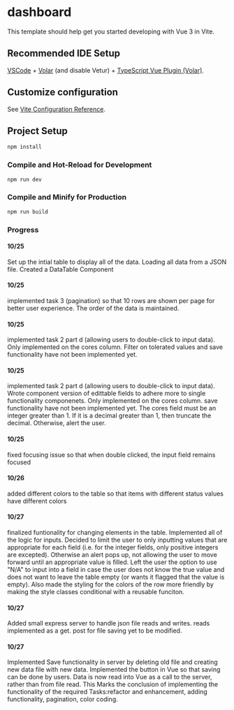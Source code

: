 # dashboard

This template should help get you started developing with Vue 3 in Vite.

## Recommended IDE Setup

[VSCode](https://code.visualstudio.com/) + [Volar](https://marketplace.visualstudio.com/items?itemName=Vue.volar) (and disable Vetur) + [TypeScript Vue Plugin (Volar)](https://marketplace.visualstudio.com/items?itemName=Vue.vscode-typescript-vue-plugin).

## Customize configuration

See [Vite Configuration Reference](https://vitejs.dev/config/).

## Project Setup

```sh
npm install
```

### Compile and Hot-Reload for Development

```sh
npm run dev
```

### Compile and Minify for Production

```sh
npm run build
```
### Progress

#### 10/25
 Set up the intial table to display all of the data. Loading all data from a JSON file. Created a DataTable Component

#### 10/25
 implemented task 3 (pagination) so that 10 rows are shown per page for better user experience. The order of the data is maintained.
 
#### 10/25
 implemented task 2 part d (allowing users to double-click to input data). Only implemented on the cores column. Filter on tolerated values and save functionality have not been implemented yet.

#### 10/25
 implemented task 2 part d (allowing users to double-click to input data). Wrote component version of edittable fields to adhere more to single functionality componenets. Only implemented on the cores column. save functionality have not been implemented yet. The cores field must be an integer greater than 1. If it is a decimal greater than 1, then truncate the decimal. Otherwise, alert the user.

 #### 10/25
fixed focusing issue so that when double clicked, the input field remains focused

#### 10/26
added different colors to the table so that items with different status values have different colors

#### 10/27
finalized funtionality for changing elements in the table. Implemented all of the logic for inputs. Decided to limit the user to only inputting values that are appropriate for each field (i.e. for the integer fields, only positive integers are excepted). Otherwise an alert pops up, not allowing the user to move forward until an appropriate value is filled.
Left the user the option to use "N/A" to input into a field in case the user does not know the true value and does not want to leave the table empty (or wants it flagged that the value is empty).
Also made the styling for the colors of the row more friendly by making the style classes conditional with a reusable funciton.

#### 10/27
Added small express server to handle json file reads and writes. reads implemented as a get. post for file saving yet to be modified.


#### 10/27
Implemented Save functionality in server by deleting old file and creating new data file with new data. Implemented the button in Vue so that saving can be done by users. Data is now read into Vue as a call to the server, rather than from file read.
This Marks the conclusion of implementing the functionality of the required Tasks:refactor and enhancement, adding functionality, pagination, color coding.